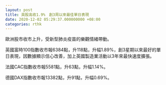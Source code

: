 ```yaml
---
layout: post
title: 英股高收1.9%　創3周以來最佳單日表現
date: 2020-12-02 05:29:37.000000000 +08:00
categories: rthk
---
```


歐洲股市收市上升，受新型肺炎疫苗的樂觀情緒帶動。

英國富時100指數收市報6384點，升118點，升幅1.89%，創3星期以來最好的單日表現，因數據顯示信心改善，加上英國製造業活動以3年來最快速度擴張。

法國CAC指數收市報5581點，升63點，升幅1.14%。

德國DAX指數收市報13382點，升91點，升幅0.69%。
